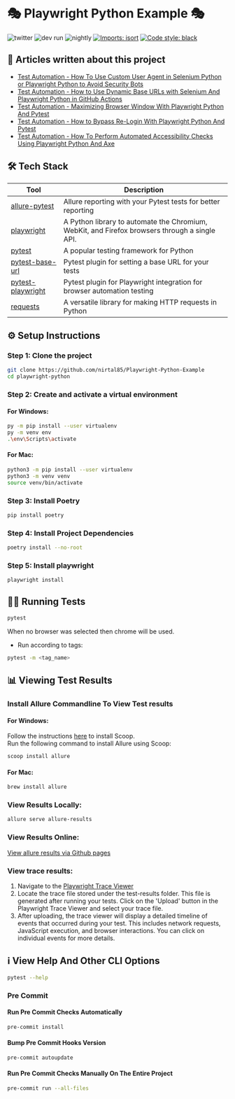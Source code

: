 # 🎭 Playwright Python Example 🎭

![twitter](https://img.shields.io/twitter/follow/NirTal2)
![dev run](https://github.com/nirtal85/Playwright-Python-Example/actions/workflows/devRun.yml/badge.svg)
![nightly](https://github.com/nirtal85/Playwright-Python-Example/actions/workflows/nightly.yml/badge.svg)
[![Imports: isort](https://img.shields.io/badge/%20imports-isort-%231674b1?style=flat&labelColor=ef8336)](https://pycqa.github.io/isort/)
[![Code style: black](https://img.shields.io/badge/code%20style-black-000000.svg)](https://github.com/psf/black)

## 📃 Articles written about this project

* [Test Automation - How To Use Custom User Agent in Selenium Python or Playwright Python to Avoid Security Bots](https://www.linkedin.com/pulse/test-automation-how-use-custom-user-agent-selenium-python-nir-tal-lyqbf/)
* [Test Automation - How to Use Dynamic Base URLs with Selenium And Playwright Python in GitHub Actions](https://www.linkedin.com/pulse/test-automation-how-use-dynamic-base-urls-selenium-playwright-tal-klq5f/)
* [Test Automation - Maximizing Browser Window With Playwright Python And Pytest](https://www.linkedin.com/pulse/test-automation-maximizing-browser-window-playwright-nir-tal-c24hf/)
* [Test Automation - How to Bypass Re-Login With Playwright Python And Pytest](https://www.linkedin.com/pulse/test-automation-how-bypass-re-login-playwright-python-nir-tal-cfnnf/)
* [Test Automation - How To Perform Automated Accessibility Checks Using Playwright Python And Axe](https://www.linkedin.com/pulse/how-perform-automated-accessibility-tests-using-playwright-nir-tal-hupxf/)

## 🛠️ Tech Stack

| Tool                                                             | Description                                                                                   |
|------------------------------------------------------------------|-----------------------------------------------------------------------------------------------|
| [allure-pytest](https://pypi.org/project/allure-pytest/)         | Allure reporting with your Pytest tests for better reporting                                  |
| [playwright](https://pypi.org/project/playwright/)               | A Python library to automate the Chromium, WebKit, and Firefox browsers through a single API. |
| [pytest](https://pypi.org/project/pytest/)                       | A popular testing framework for Python                                                        |
| [pytest-base-url](https://pypi.org/project/pytest-base-url/)     | Pytest plugin for setting a base URL for your tests                                           |
| [pytest-playwright](https://pypi.org/project/pytest-playwright/) | Pytest plugin for Playwright integration for browser automation testing                       |
| [requests](https://pypi.org/project/requests/)                   | A versatile library for making HTTP requests in Python                                        |

## ⚙️ Setup Instructions

### Step 1: Clone the project

```bash
git clone https://github.com/nirtal85/Playwright-Python-Example
cd playwright-python
```

### Step 2: Create and activate a virtual environment

#### For Windows:
```bash
py -m pip install --user virtualenv
py -m venv env
.\env\Scripts\activate
```

#### For Mac:
```bash
python3 -m pip install --user virtualenv
python3 -m venv venv
source venv/bin/activate
```

### Step 3: Install Poetry

```bash
pip install poetry
```

### Step 4: Install Project Dependencies

```bash
poetry install --no-root
```

### Step 5: Install playwright

```bash
playwright install
```

## 🏃‍♂️ Running Tests

```bash
pytest
```

When no browser was selected then chrome will be used.

* Run according to tags:

```bash
pytest -m <tag_name>
```

## 📊 Viewing Test Results

### Install Allure Commandline To View Test results

#### For Windows:

Follow the instructions [here](https://scoop.sh/) to install Scoop.<br>
Run the following command to install Allure using Scoop:

```bash
scoop install allure
```

#### For Mac:

```bash
brew install allure
```

### View Results Locally:

```bash
allure serve allure-results
```

### View Results Online:

[View allure results via Github pages](https://nirtal85.github.io/Playwright-Python-Example/)

### View trace results:

1. Navigate to the [Playwright Trace Viewer](https://trace.playwright.dev/)
2. Locate the trace file stored under the test-results folder. This file is generated after running your tests. Click on the 'Upload' button in the Playwright Trace Viewer and select your trace file.
3. After uploading, the trace viewer will display a detailed timeline of events that occurred during your test. This includes network requests, JavaScript execution, and browser interactions. You can click on individual events for more details.

## ℹ️ View Help And Other CLI Options

```bash
pytest --help
```

### Pre Commit

#### Run Pre Commit Checks Automatically

```bash
pre-commit install
```

#### Bump Pre Commit Hooks Version

```bash
pre-commit autoupdate
```

#### Run Pre Commit Checks Manually On The Entire Project

```bash
pre-commit run --all-files
```
